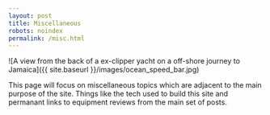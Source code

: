 ```yaml
---
layout: post
title: Miscellaneous
robots: noindex
permalink: /misc.html
---
```


![A view from the back of a ex-clipper yacht on a off-shore journey to Jamaica]({{ site.baseurl }}/images/ocean_speed_bar.jpg)

This page will focus on miscellaneous topics which are adjacent to the main purpose of the site. Things like the tech used to build this site and permanant links to equipment reviews from the main set of posts. 


 
